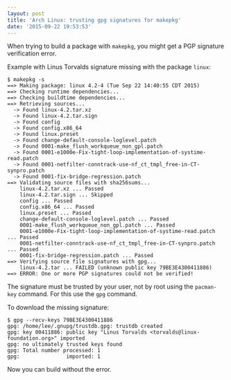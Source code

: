 ```yaml
---
layout: post
title: 'Arch Linux: trusting gpg signatures for makepkg'
date: '2015-09-22 19:53:53'
---
```


When trying to build a package with `makepkg`, you might get a PGP signature verification error.

Example with Linus Torvalds signature missing with the package `linux`:
```
$ makepkg -s
==> Making package: linux 4.2-4 (Tue Sep 22 14:40:55 CDT 2015)
==> Checking runtime dependencies...
==> Checking buildtime dependencies...
==> Retrieving sources...
  -> Found linux-4.2.tar.xz
  -> Found linux-4.2.tar.sign
  -> Found config
  -> Found config.x86_64
  -> Found linux.preset
  -> Found change-default-console-loglevel.patch
  -> Found 0001-make_flush_workqueue_non_gpl.patch
  -> Found 0001-e1000e-Fix-tight-loop-implementation-of-systime-read.patch
  -> Found 0001-netfilter-conntrack-use-nf_ct_tmpl_free-in-CT-synpro.patch
  -> Found 0001-fix-bridge-regression.patch
==> Validating source files with sha256sums...
    linux-4.2.tar.xz ... Passed
    linux-4.2.tar.sign ... Skipped
    config ... Passed
    config.x86_64 ... Passed
    linux.preset ... Passed
    change-default-console-loglevel.patch ... Passed
    0001-make_flush_workqueue_non_gpl.patch ... Passed
    0001-e1000e-Fix-tight-loop-implementation-of-systime-read.patch ... Passed
    0001-netfilter-conntrack-use-nf_ct_tmpl_free-in-CT-synpro.patch ... Passed
    0001-fix-bridge-regression.patch ... Passed
==> Verifying source file signatures with gpg...
    linux-4.2.tar ... FAILED (unknown public key 79BE3E4300411886)
==> ERROR: One or more PGP signatures could not be verified!
```

The signature must be trusted by your user, not by root using the `pacman-key` command.  For this use the `gpg` command.

To download the missing signature:
```
$ gpg --recv-keys 79BE3E4300411886
gpg: /home/lee/.gnupg/trustdb.gpg: trustdb created
gpg: key 00411886: public key "Linus Torvalds <torvalds@linux-foundation.org>" imported
gpg: no ultimately trusted keys found
gpg: Total number processed: 1
gpg:               imported: 1
```

Now you can build without the error.